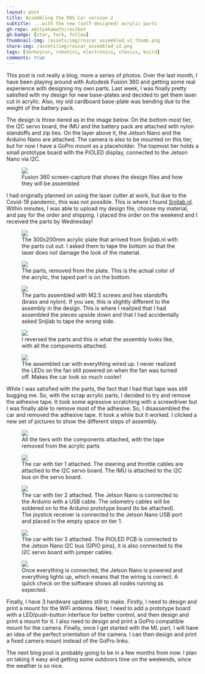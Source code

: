 ```yaml
---
layout: post
title: Assembling the ROS Car version 2
subtitle: ...with the new (self-designed) acrylic parts
gh-repo: adityakamath/ros1bot
gh-badge: [star, fork, follow]
thumbnail-img: /assets/img/roscar_assembled_v2_thumb.png
share-img: /assets/img/roscar_assembled_v2.png
tags: [donkeycar, robotics, electronics, chassis, build]
comments: true
---
```


This post is not really a blog, more a series of photos. Over the last month, I have been playing around with Autodesk Fusion 360 and getting some real experience with designing my own parts. Last week, I was finally pretty satisfied with my design for new base-plates and decided to get them laser cut in acrylic. Also, my old cardboard base-plate was bending due to the weight of the battery pack. 

The design is three-tiered as in the image below. On the bottom most tier, the I2C servo board, the IMU and the battery pack are attached with nylon standoffs and zip ties. On the layer above it, the Jetson Nano and the Arduino Nano are attached. The camera is also to be mounted on this tier, but for now I have a GoPro mount as a placeholder. The topmost tier holds a small prototype board with the PiOLED display, connected to the Jetson Nano via I2C. 

<figure class="aligncenter">
	<img src="https://adityakamath.github.com/assets/img/roscar_lasercut_design_v2.png" />
	<figcaption>Fusion 360 screen-capture that shows the design files and how they will be assembled</figcaption>
</figure>
	
I had originally planned on using the laser cutter at work, but due to the Covid-19 pandemic, this was not possible. This is where I found [Snijlab.nl](https://www.snijlab.nl). Within minutes, I was able to upload my design file, choose my material, and pay for the order and shipping. I placed the order on the weekend and I received the parts by Wednesday! 

<figure class="aligncenter">
	<img src="https://adityakamath.github.com/assets/img/roscar_lasercut_plate.png" />
	<figcaption>The 300x200mm acrylic plate that arrived from Snijlab.nl with the parts cut out. I asked them to tape the bottom so that the laser does not damage the look of the material.</figcaption>
</figure>
	
<figure class="aligncenter">
	<img src="https://adityakamath.github.com/assets/img/roscar_lasercut_parts.png" />
	<figcaption>The parts, removed from the plate. This is the actual color of the acrylic, the taped part is on the bottom.</figcaption>
</figure>
	
<figure class="aligncenter">
	<img src="https://adityakamath.github.com/assets/img/roscar_lasercut_assembly_wrong.png" />
	<figcaption>The parts assembled with M2.5 screws and hex standoffs (brass and nylon). If you see, this is slightly different to the assembly in the design. This is where I realized that I had assembled the pieces upside down and that I had accidentally asked Snijlab to tape the wrong side.</figcaption>
</figure>
	
<figure class="aligncenter">
	<img src="https://adityakamath.github.com/assets/img/roscar_lasercut_assembly_withparts_tape.png" />
	<figcaption>I reversed the parts and this is what the assembly looks like, with all the components attached.</figcaption>
</figure>
	
<figure class="aligncenter">
	<img src="https://adityakamath.github.com/assets/img/roscar_assembled_tape.png" />
	<figcaption>The assembled car with everything wired up. I never realized the LEDs on the fan still powered on when the fan was turned off. Makes the car look so much cooler!</figcaption>
</figure>
	
While I was satisfied with the parts, the fact that I had that tape was still bugging me. So, with the scrap acrylic parts, I decided to try and remove the adhesive tape. It took some agressive scratching with a screwdriver but I was finally able to remove most of the adhesive. So, I disassembled the car and removed the adhesive tape. It took a while but it worked. I clicked a new set of pictures to show the different steps of assembly. 

<figure class="aligncenter">
	<img src="https://adityakamath.github.com/assets/img/roscar_subassemblies_notape.png" />
	<figcaption>All the tiers with the components attached, with the tape removed from the acrylic parts</figcaption>
</figure>
	
<figure class="aligncenter">
	<img src="https://adityakamath.github.com/assets/img/roscar_tier1_attached.png" />
	<figcaption>The car with tier 1 attached. The steering and throttle cables are attached to the I2C servo board. The IMU is attached to the I2C bus on the servo board.</figcaption>
</figure>

<figure class="aligncenter">
	<img src="https://adityakamath.github.com/assets/img/roscar_tier2_attached.png" />
	<figcaption>The car with tier 2 attached. The Jetson Nano is connected to the Arduino with a USB cable. The odometry cables will be soldered on to the Arduino prototype board (to be attached). The joystick receiver is connected to the Jetson Nano USB port and placed in the empty space on tier 1.</figcaption>
</figure>

<figure class="aligncenter">
	<img src="https://adityakamath.github.com/assets/img/roscar_tier3_attached.png" />
	<figcaption>The car with tier 3 attached. The PiOLED PCB is connected to the Jetson Nano I2C bus (GPIO pins), it is also connected to the I2C servo board with jumper cables. </figcaption>
</figure>

<figure class="aligncenter">
	<img src="https://adityakamath.github.com/assets/img/roscar_assembled_v2.png" />
	<figcaption>Once everything is connected, the Jetson Nano is powered and everything lights up, which means that the wiring is correct. A quick check on the software shows all nodes running as expected.</figcaption>
</figure>
	
Finally, I have 3 hardware updates still to make. Firstly, I need to design and print a mount for the WiFi antenna. Next, I need to add a prototype board with a LED/push-button interface for better control, and then design and print a mount for it. I also need to design and print a GoPro compatible mount for the camera. Finally, once I get started with the ML part, I will have an idea of the perfect orientation of the camera. I can then design and print a fixed camera mount instead of the GoPro links. 

The next blog post is probably going to be in a few months from now. I plan on taking it easy and getting some outdoors time on the weekends, since the weather is so nice. 

